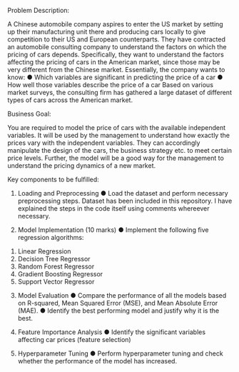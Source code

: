 Problem Description:

A Chinese automobile company aspires to enter the US market by setting up their manufacturing unit there and producing cars locally to give competition to their US and European counterparts. They have contracted an automobile consulting company to understand the factors on which the pricing of cars depends. Specifically, they want to understand the factors affecting the pricing of cars in the American market, since those may be very different from the Chinese market. Essentially, the company wants to know:
●	Which variables are significant in predicting the price of a car
●	How well those variables describe the price of a car
Based on various market surveys, the consulting firm has gathered a large dataset of different types of cars across the American market.

Business Goal:

You are required to model the price of cars with the available independent variables. It will be used by the management to understand how exactly the prices vary with the independent variables. They can accordingly manipulate the design of the cars, the business strategy etc. to meet certain price levels. Further, the model will be a good way for the management to
understand the pricing dynamics of a new market.

Key components to be fulfilled:

1. Loading and Preprocessing 
●	 Load the dataset and perform necessary preprocessing steps. Dataset has been included in this repository. I have explained the steps in the code itself using comments whereever necessary.
   
2. Model Implementation (10 marks)
●	 Implement the following five regression algorithms:
1) Linear Regression
2) Decision Tree Regressor
3) Random Forest Regressor
4) Gradient Boosting Regressor
5) Support Vector Regressor

3. Model Evaluation 
●	Compare the performance of all the models based on R-squared, Mean Squared Error (MSE), and Mean Absolute Error (MAE).
●	Identify the best performing model and justify why it is the best.

4. Feature Importance Analysis 
●	Identify the significant variables affecting car prices (feature selection)

5. Hyperparameter Tuning 
●	Perform hyperparameter tuning and check whether the performance of the model has increased.
